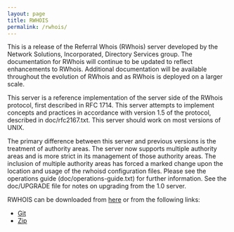 ```yaml
---
layout: page
title: RWHOIS
permalink: /rwhois/
---
```


This is a release of the Referral Whois (RWhois) server developed
by the Network Solutions, Incorporated, Directory Services group.  The
documentation for RWhois will continue to be updated to reflect
enhancements to RWhois.  Additional documentation will be available
throughout the evolution of RWhois and as RWhois is deployed on a
larger scale.

This server is a reference implementation of the server side of the
RWhois protocol, first described in RFC 1714.  This server attempts to
implement concepts and practices in accordance with version 1.5 of the
protocol, described in doc/rfc2167.txt. This server should work
on most versions of UNIX.

The primary difference between this server and previous versions is
the treatment of authority areas.  The server now supports multiple
authority areas and is more strict in its management of those
authority areas.  The inclusion of multiple authority areas has forced
a marked change upon the location and usage of the rwhoisd
configuration files.  Please see the operations guide
(doc/operations-guide.txt) for further information.  See the
doc/UPGRADE file for notes on upgrading from the 1.0 server.

RWHOIS can be downloaded from [here](https://github.com/arineng/rwhoisd)
or from the following links:

* [Git](https://github.com/arineng/rwhoisd.git)
* [Zip](https://github.com/arineng/rwhoisd/archive/master.zip)
